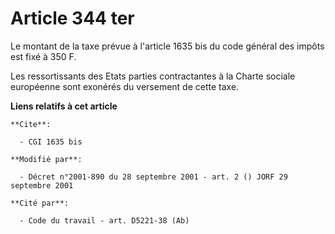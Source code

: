 # Article 344 ter

Le montant de la taxe prévue à l'article 1635 bis du code général des impôts est fixé à 350 F.

Les ressortissants des Etats parties contractantes à la Charte sociale européenne sont exonérés du versement de cette taxe.

**Liens relatifs à cet article**

	**Cite**:

	  - CGI 1635 bis

	**Modifié par**:

	  - Décret n°2001-890 du 28 septembre 2001 - art. 2 () JORF 29 septembre 2001

	**Cité par**:

	  - Code du travail - art. D5221-38 (Ab)

